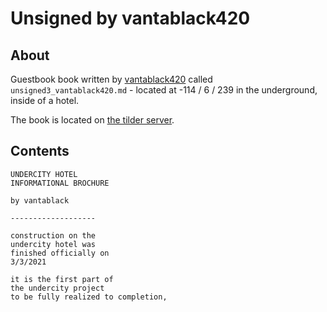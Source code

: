 # Unsigned by vantablack420

## About
Guestbook book written by [vantablack420](https://namemc.com/profile/vantablack420.1)  called `unsigned3_vantablack420.md` - located at -114 / 6 / 239 in the underground, inside of a hotel.

The book is located on [the tilder server](https://mc.tildeverse.org).

## Contents
```
UNDERCITY HOTEL
INFORMATIONAL BROCHURE

by vantablack

-------------------

construction on the
undercity hotel was
finished officially on
3/3/2021

it is the first part of
the undercity project
to be fully realized to completion,
```